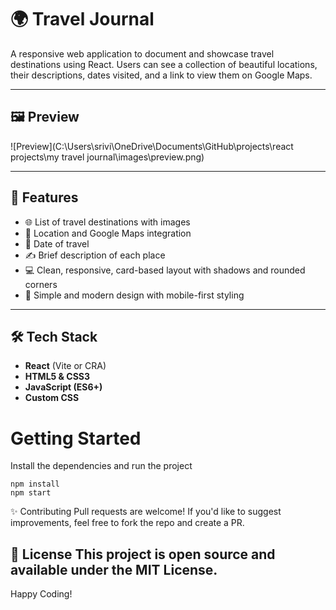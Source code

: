 # 🌍 Travel Journal

A responsive web application to document and showcase travel destinations using React. Users can see a collection of beautiful locations, their descriptions, dates visited, and a link to view them on Google Maps.

---

## 🖼️ Preview

![Preview](C:\Users\srivi\OneDrive\Documents\GitHub\projects\react projects\my travel journal\images\preview.png) <!-- Replace with your actual screenshot path -->

---

## 📌 Features

- 🌐 List of travel destinations with images
- 📍 Location and Google Maps integration
- 📅 Date of travel
- ✍️ Brief description of each place
- 💻 Clean, responsive, card-based layout with shadows and rounded corners
- 🧭 Simple and modern design with mobile-first styling

---

## 🛠️ Tech Stack

- **React** (Vite or CRA)
- **HTML5 & CSS3**
- **JavaScript (ES6+)**
- **Custom CSS** 


# Getting Started
Install the dependencies and run the project
```
npm install
npm start
```
✨ Contributing
Pull requests are welcome! If you'd like to suggest improvements, feel free to fork the repo and create a PR.

📄 License
This project is open source and available under the MIT License.
---

Happy Coding!